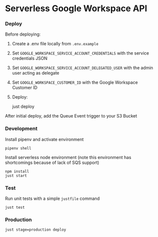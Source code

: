 <!--
title: 'Serverless Framework Python Flask API on AWS'
description: 'This template demonstrates how to develop and deploy a simple Python Flask API running on AWS Lambda using the traditional Serverless Framework.'
layout: Doc
framework: v3
platform: AWS
language: Python
priority: 2
authorLink: 'https://github.com/serverless'
authorName: 'Serverless, inc.'
authorAvatar: 'https://avatars1.githubusercontent.com/u/13742415?s=200&v=4'
-->

# Serverless Google Workspace API

### Deploy

Before deploying:

1. Create a .env file locally from `.env.example`
2. Set `GOOGLE_WORKSPACE_SERVICE_ACCOUNT_CREDENTIALS` with the service credentials JSON
3. Set `GOOGLE_WORKSPACE_SERVICE_ACCOUNT_DELEGATED_USER` with the admin user acting as delegate
4. Set `GOOGLE_WORKSPACE_CUSTOMER_ID` with the Google Workspace Customer ID
5. Deploy:


    just deploy

After initial deploy, add the Queue Event trigger to your S3 Bucket

### Development

Install pipenv and activate environment

    pipenv shell

Install serverless node environment (note this environment has shortcomings because of lack of SQS support)

    npm install
    just start

### Test

Run unit tests with a simple `justfile` command

    just test

### Production

    just stage=production deploy
